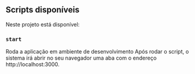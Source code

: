 ## Scripts disponíveis

Neste projeto está disponível:

### `start`

Roda a aplicação em ambiente de desenvolvimento
Após rodar o script, o sistema irá abrir no seu navegador uma aba com o endereço http://localhost:3000.
